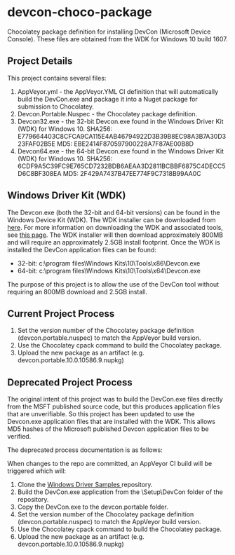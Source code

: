 # devcon-choco-package
Chocolatey package definition for installing DevCon (Microsoft Device Console).
These files are obtained from the WDK for Windows 10 build 1607.

## Project Details
This project contains several files:
 1. AppVeyor.yml - the AppVeyor.YML CI definition that will automatically build the DevCon.exe and package it into a Nuget package for submission to Chocolatey.
 2. Devcon.Portable.Nuspec - the Chocolatey package definition.
 3. Devcon32.exe - the 32-bit Devcon.exe found in the Windows Driver Kit (WDK) for Windows 10. SHA256: E779664403C8CFCA9CA115E4AB46794922D3B39B8EC98A3B7A30D323FAF02B5E MD5: EBE2414F870597900228A7F87AE00B8D
 4. Devcon64.exe - the 64-bit Devcon.exe found in the Windows Driver Kit (WDK) for Windows 10. SHA256: 6CDF9A5C39FC9E765CD7232BDB6AEAA3D2811BCBBF6875C4DECC5D6C8BF308EA MD5: 2F429A7437B47EE774F9C7318B99AA0C

## Windows Driver Kit (WDK)
The Devcon.exe (both the 32-bit and 64-bit versions) can be found in the Windows Device Kit (WDK).
The WDK installer can be downloaded from [here](http://go.microsoft.com/fwlink/p/?LinkId=526733).
For more information on downloading the WDK and associated tools, see [this page](https://developer.microsoft.com/en-us/windows/hardware/windows-driver-kit).
The WDK installer will then download approximately 800MB and will require an approximately 2.5GB install footprint.
Once the WDK is installed the DevCon application files can be found:
 * 32-bit: c:\program files\Windows Kits\10\Tools\x86\Devcon.exe
 * 64-bit: c:\program files\Windows Kits\10\Tools\x64\Devcon.exe

The purpose of this project is to allow the use of the DevCon tool without requiring an 800MB download and 2.5GB install.

## Current Project Process
 1. Set the version number of the Chocolatey package definition (devcon.portable.nuspec) to match the AppVeyor build version.
 2. Use the Chocolatey cpack command to build the Chocolatey package.
 3. Upload the new package as an artifact (e.g. devcon.portable.10.0.10586.9.nupkg)

## Deprecated Project Process
The original intent of this project was to build the DevCon.exe files directly from the MSFT published source code, but this produces application files that are unverifiable.
So this project has been updated to use the Devcon.exe application files that are installed with the WDK.
This allows MD5 hashes of the Microsoft published Devcon application files to be verified.

The deprecated process documentation is as follows:

When changes to the repo are committed, an AppVeyor CI build will be triggered which will:
 1. Clone the [Windows Driver Samples ](https://github.com/Microsoft/Windows-driver-samples) repository.
 2. Build the DevCon.exe application from the \Setup\DevCon folder of the repository.
 3. Copy the DevCon.exe to the devcon.portable folder.
 4. Set the version number of the Chocolatey package definition (devcon.portable.nuspec) to match the AppVeyor build version.
 5. Use the Chocolatey cpack command to build the Chocolatey package.
 6. Upload the new package as an artifact (e.g. devcon.portable.10.0.10586.9.nupkg)
